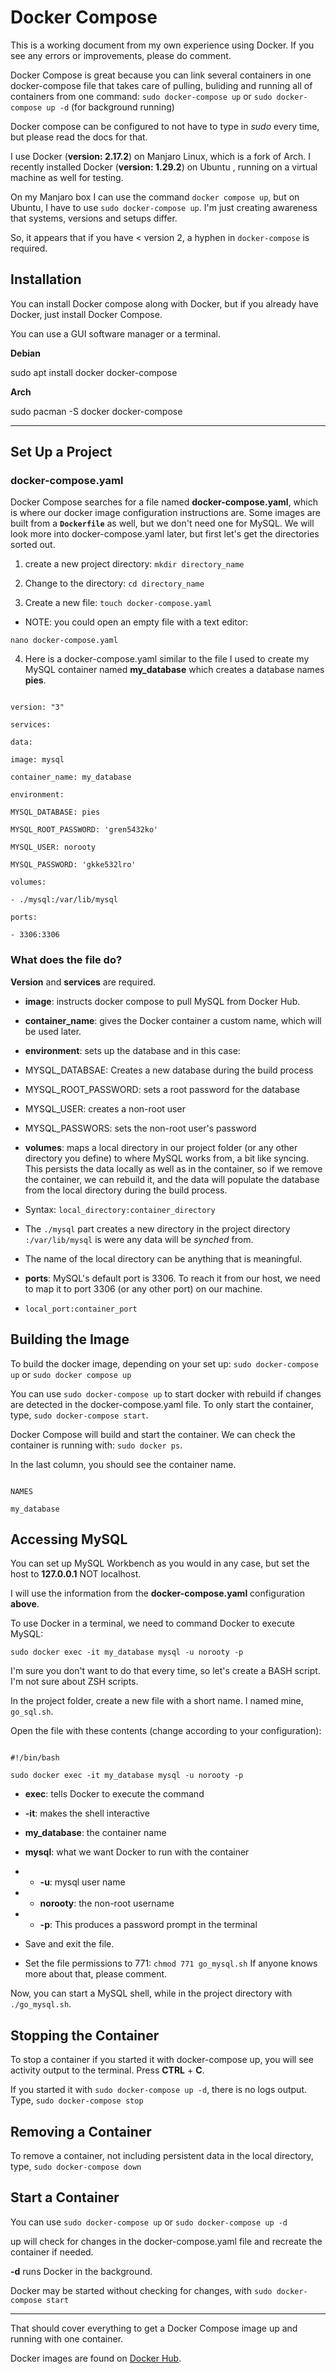 # Docker Compose

This is a working document from my own experience using Docker. If you see any errors or improvements, please do comment.

Docker Compose is great because you can link several containers in one docker-compose file that takes care of pulling, buliding and running all of containers from one command: `sudo docker-compose up` or `sudo docker-compose up -d` (for background running)

Docker compose can be configured to not have to type in *sudo* every time, but please read the docs for that.

I use Docker (**version: 2.17.2**) on Manjaro Linux, which is a fork of Arch. I recently installed Docker (**version: 1.29.2**) on Ubuntu , running on a virtual machine as well for testing.

On my Manjaro box I can use the command `docker compose up`, but on Ubuntu, I have to use `sudo docker-compose up`. I'm just creating awareness that systems, versions and setups differ.

So, it appears that if you have < version 2, a hyphen in `docker-compose` is required.

## Installation

You can install Docker compose along with Docker, but if you already have Docker, just install Docker Compose.

You can use a GUI software manager or a terminal.

**Debian**

sudo apt install docker docker-compose

**Arch**

sudo pacman -S docker docker-compose

---

## Set Up a Project

### docker-compose.yaml

Docker Compose searches for a file named **docker-compose.yaml**, which is where our docker image configuration instructions are. Some images are built from a **`Dockerfile`** as well, but we don't need one for MySQL. We will look more into docker-compose.yaml later, but first let's get the directories sorted out.

1) create a new project directory: `mkdir directory_name`

2) Change to the directory: `cd directory_name`

3) Create a new file: `touch docker-compose.yaml`

- NOTE: you could open an empty file with a text editor:

`nano docker-compose.yaml`

4) Here is a docker-compose.yaml similar to the file I used to create my MySQL container named **my_database** which creates a database names **pies**.

```

version: "3"

services:

data:

image: mysql

container_name: my_database

environment:

MYSQL_DATABASE: pies

MYSQL_ROOT_PASSWORD: 'gren5432ko'

MYSQL_USER: norooty

MYSQL_PASSWORD: 'gkke532lro'

volumes:

- ./mysql:/var/lib/mysql

ports:

- 3306:3306

```

### What does the file do?

**Version** and **services** are required.

- **image**: instructs docker compose to pull MySQL from Docker Hub.

- **container_name**: gives the Docker container a custom name, which will be used later.

- **environment**: sets up the database and in this case:

+ MYSQL_DATABSAE: Creates a new database during the build process

+ MYSQL_ROOT_PASSWORD: sets a root password for the database

+ MYSQL_USER: creates a non-root user

+ MYSQL_PASSWORS: sets the non-root user's password

- **volumes**: maps a local directory in our project folder (or any other directory you define) to where MySQL works from, a bit like syncing. This persists the data locally as well as in the container, so if we remove the container, we can rebuild it, and the data will populate the database from the local directory during the build process.

+ Syntax: `local_directory:container_directory`

+ The `./mysql` part creates a new directory in the project directory `:/var/lib/mysql` is were any data will be *synched* from.

+ The name of the local directory can be anything that is meaningful.

- **ports**: MySQL's default port is 3306. To reach it from our host, we need to map it to port 3306 (or any other port) on our machine.

+ `local_port:container_port`

## Building the Image

To build the docker image, depending on your set up: `sudo docker-compose up` or `sudo docker compose up`

You can use `sudo docker-compose up` to start docker with rebuild if changes are detected in the docker-compose.yaml file. To only start the container, type, `sudo docker-compose start`.

Docker Compose will build and start the container. We can check the container is running with: `sudo docker ps`.

In the last column, you should see the container name.

```

NAMES

my_database

```

## Accessing MySQL

You can set up MySQL Workbench as you would in any case, but set the host to **127.0.0.1** NOT localhost.

I will use the information from the **docker-compose.yaml** configuration **above**.

To use Docker in a terminal, we need to command Docker to execute MySQL:

`sudo docker exec -it my_database mysql -u norooty -p`

I'm sure you don't want to do that every time, so let's create a BASH script. I'm not sure about ZSH scripts.

In the project folder, create a new file with a short name. I named mine, `go_sql.sh`.

Open the file with these contents (change according to your configuration):

```

#!/bin/bash

sudo docker exec -it my_database mysql -u norooty -p

```

- **exec**: tells Docker to execute the command

- **-it**: makes the shell interactive

- **my_database**: the container name

- **mysql**: what we want Docker to run with the container

- - **-u**: mysql user name

- - **norooty**: the non-root username

- - **-p**: This produces a password prompt in the terminal

- Save and exit the file.

- Set the file permissions to 771: `chmod 771 go_mysql.sh` If anyone knows more about that, please comment.

Now, you can start a MySQL shell, while in the project directory with `./go_mysql.sh`.

## Stopping the Container

To stop a container if you started it with docker-compose up, you will see activity output to the terminal. Press **CTRL** + **C**.

If you started it with `sudo docker-compose up -d`, there is no logs output. Type, `sudo docker-compose stop`

## Removing a Container

To remove a container, not including persistent data in the local directory, type, `sudo docker-compose down`

## Start a Container

You can use `sudo docker-compose up` or `sudo docker-compose up -d`

up will check for changes in the docker-compose.yaml file and recreate the container if needed.

**-d** runs Docker in the background.

Docker may be started without checking for changes, with `sudo docker-compose start`

---

That should cover everything to get a Docker Compose image up and running with one container.

Docker images are found on [Docker Hub](https://hub.docker.com/_/mysql).